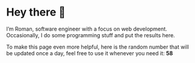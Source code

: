 # Hey there 👋

I’m Roman, software engineer with a focus on web development. Occasionally, I do
some programming stuff and put the results here.

To make this page even more helpful, here is the random number that will be
updated once a day, feel free to use it whenever you need it: **58**
